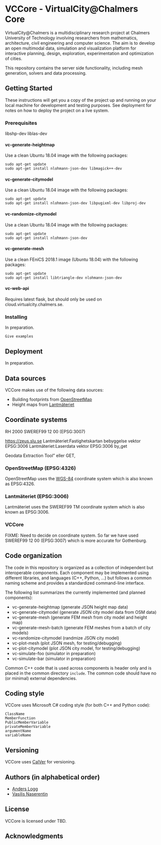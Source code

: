 # VCCore - VirtualCity@Chalmers Core

VirtualCity@Chalmers is a multidisciplinary research project at
Chalmers University of Technology involving researchers from
mathematics, architecture, civil engineering and computer science. The
aim is to develop an open multimodal data, simulation and
visualization platform for interactive planning, design, exploration,
experimentation and optimization of cities.

This repository contains the server side functionality, including
mesh generation, solvers and data processing.

## Getting Started

These instructions will get you a copy of the project up and running on your local machine for development and testing purposes. See deployment for notes on how to deploy the project on a live system.

### Prerequisites

libshp-dev liblas-dev

#### vc-generate-heightmap

Use a clean Ubuntu 18.04 image with the following packages:

```
sudo apt-get update
sudo apt-get install nlohmann-json-dev libmagick++-dev
```

#### vc-generate-citymodel

Use a clean Ubuntu 18.04 image with the following packages:

```
sudo apt-get update
sudo apt-get install nlohmann-json-dev libpugixml-dev libproj-dev
```

#### vc-randomize-citymodel

Use a clean Ubuntu 18.04 image with the following packages:

```
sudo apt-get update
sudo apt-get install nlohmann-json-dev
```

#### vc-generate-mesh

Use a clean FEniCS 2018.1 image (Ubuntu 18.04) with the following packages:

```
sudo apt-get update
sudo apt-get install libtriangle-dev nlohmann-json-dev
```
#### vc-web-api

Requires latest flask, but should only be used on cloud.virtualcity.chalmers.se.

### Installing

In preparation.

```
Give examples
```

## Deployment

In preparation.

## Data sources

VCCore makes use of the following data sources:

* Building footprints from [OpenStreetMap](https://www.openstreetmap.org)
* Height maps from [Lantmäteriet](https://www.lantmateriet.se/sv/Kartor-och-geografisk-information/Hojddata/Laserdata/laserdata-nh/)

## Coordinate systems

RH 2000
SWEREF99 12 00 (EPSG:3007)

https://zeus.slu.se
Lantmäteriet:Fastighetskartan bebyggelse vektor EPSG:3006
Lantmäteriet:Laserdata vektor EPSG:3006
by_get

Geodata Extraction Tool” eller GET,

### OpenStreetMap (EPSG:4326)

OpenStreetMap uses the [WGS-84](https://en.wikipedia.org/wiki/World_Geodetic_System#WGS84) coordinate system which is also known as EPSG:4326.

### Lantmäteriet (EPSG:3006)

Lantmäteriet uses the SWEREF99 TM coordinate system which is also known as EPSG:3006.

### VCCore

FIXME: Need to decide on coordinate system. So far we have used
SWEREF99 12 00 (EPSG:3007) which is more accurate for Gothenburg.

## Code organization

The code in this repository is organized as a collection of independent but interoperable components. Each component may be implemented using different libraries, and languages (C++, Python, ...) but follows a common naming scheme and provides a standardized command-line interface.

The following list summarizes the currently implemented (and planned components):

* vc-generate-heightmap  (generate JSON height map data)
* vc-generate-citymodel  (generate JSON city model data from OSM data)
* vc-generate-mesh       (generate FEM mesh from city model and height map)
* vc-generate-mesh-batch (generate FEM meshes from a batch of city models)
* vc-randomize-citymodel (randmize JSON city model)
* vc-plot-mesh           (plot JSON mesh, for testing/debugging)
* vc-plot-citymodel      (plot JSON city model, for testing/debugging)
* vc-simulate-foo        (simulator in preparation)
* vc-simulate-bar        (simulator in preparation)

Common C++ code that is used across components is header only and is placed in the common directory `include`. The common code should have no (or minimal) external dependencies.

## Coding style

VCCore uses Microsoft C# coding style (for both C++ and Python code):

```
ClassName
MemberFunction
PublicMemberVariable
privateMemberVariable
argumentName
variableName
```

## Versioning

VCCore uses [CalVer](https://calver.org/) for versioning.

## Authors (in alphabetical order)

* [Anders Logg](http://anders.logg.org)
* [Vasilis Naserentin](https://www.chalmers.se/en/Staff/Pages/vasnas.aspx)

## License

VCCore is licensed under TBD.

## Acknowledgments
